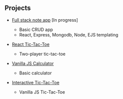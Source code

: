 ## Projects

  *  [Full stack note app](https://github.com/BMariscal/note-app) [In progress]
       * Basic CRUD app
       * React, Express, Mongodb, Node, EJS templating 
      
  *  [React Tic-Tac-Toe](https://github.com/BMariscal/React-Tic-Tac-Toe)
      * Two-player tic-tac-toe
      
  *  [Vanilla JS Calculator](https://github.com/BMariscal/Calculator)
      * Basic calculator 
      
  *  [Interactive Tic-Tac-Toe](https://github.com/BMariscal/FreeCodeCamp_Projects/tree/master/tic-tac-toe)
      * Vanilla JS Tic-Tac-Toe

  
